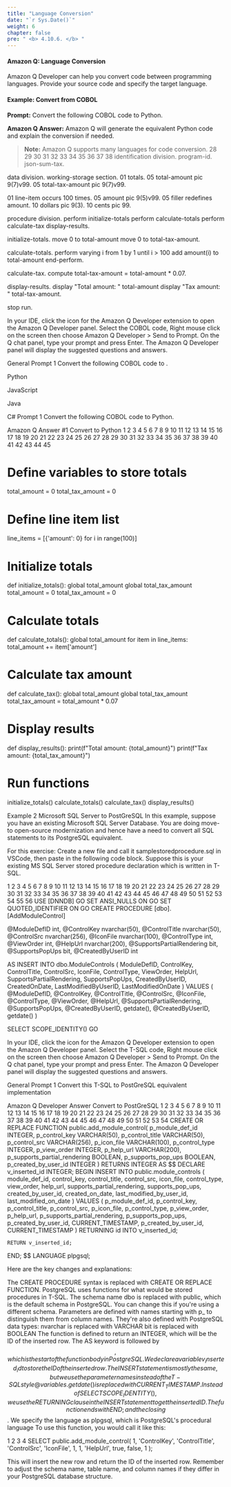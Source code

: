 ```yaml
---
title: "Language Conversion"
date: "`r Sys.Date()`"
weight: 6
chapter: false
pre: " <b> 4.10.6. </b> "
---
```



#### Amazon Q: Language Conversion

Amazon Q Developer can help you convert code between programming languages. Provide your source code and specify the target language.

#### Example: Convert from COBOL
**Prompt:**
Convert the following COBOL code to Python.

**Amazon Q Answer:**
Amazon Q will generate the equivalent Python code and explain the conversion if needed.

> **Note:** Amazon Q supports many languages for code conversion.
28
29
30
31
32
33
34
35
36
37
38
identification division.
program-id. json-sum-tax.

data division.
working-storage section.
   01 totals.
      05 total-amount                  pic 9(7)v99.
      05 total-tax-amount              pic 9(7)v99.

   01 line-item occurs 100 times. 
      05 amount                        pic 9(5)v99.
      05 filler                        redefines amount.
         10 dollars                    pic 9(3).
         10 cents                      pic 99.

procedure division.
   perform initialize-totals
   perform calculate-totals
   perform calculate-tax
   display-results.

   initialize-totals.
      move 0 to total-amount
      move 0 to total-tax-amount.

   calculate-totals.
      perform varying i from 1 by 1 until i > 100
         add amount(i) to total-amount
      end-perform.

   calculate-tax.
      compute total-tax-amount = total-amount * 0.07.

   display-results.
      display "Total amount: " total-amount
      display "Tax amount: " total-tax-amount.

   stop run.


In your IDE, click the icon for the Amazon Q Developer extension to open the Amazon Q Developer panel. Select the COBOL code, Right mouse click on the screen then choose Amazon Q Developer > Send to Prompt. On the Q chat panel, type your prompt and press Enter. The Amazon Q Developer panel will display the suggested questions and answers.

General Prompt
1
 Convert the following COBOL code to <Language>.


Python

JavaScript

Java

C#
Prompt
1
Convert the following COBOL code to Python.


Amazon Q Answer #1
Convert to Python
1
2
3
4
5
6
7
8
9
10
11
12
13
14
15
16
17
18
19
20
21
22
23
24
25
26
27
28
29
30
31
32
33
34
35
36
37
38
39
40
41
42
43
44
45

# Define variables to store totals

total_amount = 0
total_tax_amount = 0

# Define line item list  

line_items = [{'amount': 0} for i in range(100)]

# Initialize totals

def initialize_totals():
  global total_amount
  global total_tax_amount
  total_amount = 0
  total_tax_amount = 0

# Calculate totals

def calculate_totals():
  global total_amount
  for item in line_items:
    total_amount += item['amount']

# Calculate tax amount

def calculate_tax():
  global total_amount
  global total_tax_amount
  total_tax_amount = total_amount * 0.07

# Display results  

def display_results():
  print(f"Total amount: {total_amount}")
  print(f"Tax amount: {total_tax_amount}")

# Run functions

initialize_totals()
calculate_totals()
calculate_tax()
display_results()



Example 2
Microsoft SQL Server to PostGreSQL
In this example, suppose you have an existing Microsoft SQL Server Database. You are doing move-to open-source modernization and hence have a need to convert all SQL statements to its PostgreSQL equivalent.

For this exercise: Create a new file and call it samplestoredprocedure.sql in VSCode, then paste in the following code block. Suppose this is your existing MS SQL Server stored procedure declaration which is written in T-SQL.

1
2
3
4
5
6
7
8
9
10
11
12
13
14
15
16
17
18
19
20
21
22
23
24
25
26
27
28
29
30
31
32
33
34
35
36
37
38
39
40
41
42
43
44
45
46
47
48
49
50
51
52
53
54
55
56
USE [DNNDB]
GO
SET ANSI_NULLS ON
GO
SET QUOTED_IDENTIFIER ON
GO
CREATE PROCEDURE [dbo].[AddModuleControl]
   
   @ModuleDefID                int,
   @ControlKey                 nvarchar(50),
   @ControlTitle               nvarchar(50),
   @ControlSrc                 nvarchar(256),
   @IconFile                   nvarchar(100),
   @ControlType                int,
   @ViewOrder                  int,
   @HelpUrl                    nvarchar(200),
   @SupportsPartialRendering   bit,
   @SupportsPopUps				bit,
   @CreatedByUserID			int

AS
   INSERT INTO dbo.ModuleControls (
      ModuleDefID,
      ControlKey,
      ControlTitle,
      ControlSrc,
      IconFile,
      ControlType,
      ViewOrder,
      HelpUrl,
      SupportsPartialRendering,
      SupportsPopUps,
      CreatedByUserID,
      CreatedOnDate,
      LastModifiedByUserID,
      LastModifiedOnDate
   )
   VALUES (
      @ModuleDefID,
      @ControlKey,
      @ControlTitle,
      @ControlSrc,
      @IconFile,
      @ControlType,
      @ViewOrder,
      @HelpUrl,
      @SupportsPartialRendering,
      @SupportsPopUps,
      @CreatedByUserID,
      getdate(),
      @CreatedByUserID,
      getdate()
   )

   SELECT SCOPE_IDENTITY()
GO

In your IDE, click the icon for the Amazon Q Developer extension to open the Amazon Q Developer panel. Select the T-SQL code, Right mouse click on the screen then choose Amazon Q Developer > Send to Prompt. On the Q chat panel, type your prompt and press Enter. The Amazon Q Developer panel will display the suggested questions and answers.

General Prompt
1
 Convert this T-SQL to PostGreSQL equivalent implementation

Amazon Q Developer Answer
Convert to PostGreSQL
1
2
3
4
5
6
7
8
9
10
11
12
13
14
15
16
17
18
19
20
21
22
23
24
25
26
27
28
29
30
31
32
33
34
35
36
37
38
39
40
41
42
43
44
45
46
47
48
49
50
51
52
53
54
CREATE OR REPLACE FUNCTION public.add_module_control(
    p_module_def_id INTEGER,
    p_control_key VARCHAR(50),
    p_control_title VARCHAR(50),
    p_control_src VARCHAR(256),
    p_icon_file VARCHAR(100),
    p_control_type INTEGER,
    p_view_order INTEGER,
    p_help_url VARCHAR(200),
    p_supports_partial_rendering BOOLEAN,
    p_supports_pop_ups BOOLEAN,
    p_created_by_user_id INTEGER
)
RETURNS INTEGER AS $$
DECLARE
    v_inserted_id INTEGER;
BEGIN
    INSERT INTO public.module_controls (
        module_def_id,
        control_key,
        control_title,
        control_src,
        icon_file,
        control_type,
        view_order,
        help_url,
        supports_partial_rendering,
        supports_pop_ups,
        created_by_user_id,
        created_on_date,
        last_modified_by_user_id,
        last_modified_on_date
    )
    VALUES (
        p_module_def_id,
        p_control_key,
        p_control_title,
        p_control_src,
        p_icon_file,
        p_control_type,
        p_view_order,
        p_help_url,
        p_supports_partial_rendering,
        p_supports_pop_ups,
        p_created_by_user_id,
        CURRENT_TIMESTAMP,
        p_created_by_user_id,
        CURRENT_TIMESTAMP
    )
    RETURNING id INTO v_inserted_id;

    RETURN v_inserted_id;
END;
$$ LANGUAGE plpgsql;

Here are the key changes and explanations:

The CREATE PROCEDURE syntax is replaced with CREATE OR REPLACE FUNCTION. PostgreSQL uses functions for what would be stored procedures in T-SQL.
The schema name dbo is replaced with public, which is the default schema in PostgreSQL. You can change this if you're using a different schema.
Parameters are defined with names starting with p_ to distinguish them from column names. They're also defined with PostgreSQL data types:
nvarchar is replaced with VARCHAR
bit is replaced with BOOLEAN
The function is defined to return an INTEGER, which will be the ID of the inserted row.
The AS keyword is followed by $$, which is the start of the function body in PostgreSQL.
We declare a variable v_inserted_id to store the ID of the inserted row.
The INSERT statement is mostly the same, but we use the parameter names instead of the T-SQL style @ variables.
getdate() is replaced with CURRENT_TIMESTAMP.
Instead of SELECT SCOPE_IDENTITY(), we use the RETURNING clause in the INSERT statement to get the inserted ID.
The function ends with END; and the closing $$.
We specify the language as plpgsql, which is PostgreSQL's procedural language
To use this function, you would call it like this:

1
2
3
4
SELECT public.add_module_control(
    1, 'ControlKey', 'ControlTitle', 'ControlSrc', 'IconFile', 
    1, 1, 'HelpUrl', true, false, 1
);

This will insert the new row and return the ID of the inserted row. Remember to adjust the schema name, table name, and column names if they differ in your PostgreSQL database structure.